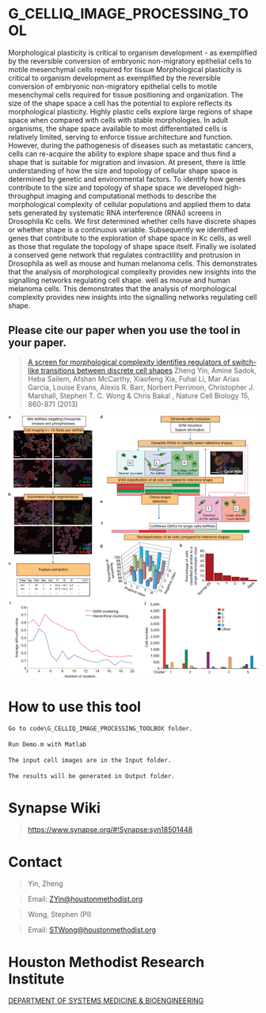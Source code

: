 # G_CELLIQ_IMAGE_PROCESSING_TOOL

Morphological plasticity is critical to organism development - as
exemplified by the reversible conversion of embryonic non-migratory
epithelial cells to motile mesenchymal cells required for tissue
Morphological plasticity is critical to organism development as
exemplified by the reversible conversion of embryonic non-migratory
epithelial cells to motile mesenchymal cells required for tissue
positioning and organization. The size of the shape space a cell has the
potential to explore reflects its morphological plasticity. Highly plastic
cells explore large regions of shape space when compared with cells
with stable morphologies. In adult organisms, the shape space available
to most differentiated cells is relatively limited, serving to enforce tissue
architecture and function. However, during the pathogenesis of diseases
such as metastatic cancers, cells can re-acquire the ability to explore
shape space and thus find a shape that is suitable for migration and
invasion. At present, there is little understanding of how the size
and topology of cellular shape space is determined by genetic and
environmental factors.
To identify how genes contribute to the size and topology of shape
space we developed high-throughput imaging and computational
methods to describe the morphological complexity of cellular
populations and applied them to data sets generated by systematic
RNA interference (RNAi) screens in Drosophila Kc cells. We first
determined whether cells have discrete shapes or whether shape is a continuous variable. Subsequently we identified genes that contribute
to the exploration of shape space in Kc cells, as well as those that regulate
the topology of shape space itself. Finally we isolated a conserved gene
network that regulates contractility and protrusion in Drosophila as
well as mouse and human melanoma cells. This demonstrates that the
analysis of morphological complexity provides new insights into the
signalling networks regulating cell shape.
well as mouse and human melanoma cells. This demonstrates that the
analysis of morphological complexity provides new insights into the
signalling networks regulating cell shape.


## Please cite our paper when you use the tool in your paper.

>[A screen for morphological complexity identifies regulators of switch-like transitions between discrete cell shapes](https://www.nature.com/articles/ncb2764)
Zheng Yin, Amine Sadok, Heba Sailem, Afshan McCarthy, Xiaofeng Xia, Fuhai Li, Mar Arias Garcia, Louise Evans, Alexis R. Barr, Norbert Perrimon, Christopher J. Marshall, Stephen T. C. Wong & Chris Bakal , Nature Cell Biology 15, 860-871 (2013)

![Alt text](https://raw.githubusercontent.com/methodistsmab/G_CELLIQ_IMAGE_PROCESSING_TOOL/master/images/algorithm.jpg)



# How to use this tool

```
Go to code\G_CELLIQ_IMAGE_PROCESSING_TOOLBOX folder. 

Run Demo.m with Matlab

The input cell images are in the Input folder.

The results will be generated in Output folder. 
```

# Synapse Wiki

>https://www.synapse.org/#!Synapse:syn18501448

# Contact

>Yin, Zheng

>Email: ZYin@houstonmethodist.org

>Wong, Stephen (PI)

>Email: STWong@houstonmethodist.org

# Houston Methodist Research Institute 

[DEPARTMENT OF SYSTEMS MEDICINE & BIOENGINEERING ](https://www.houstonmethodist.org/for-health-professionals/department-programs/systems-medicine-bioengineering-smab/)

